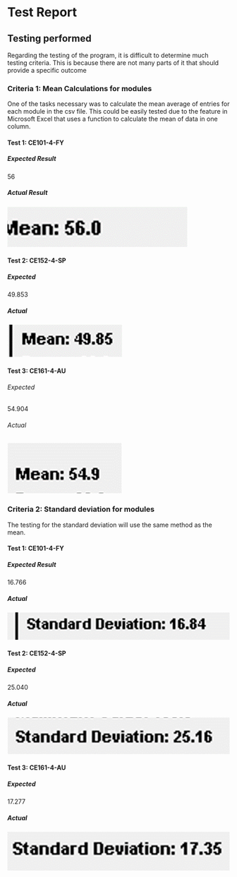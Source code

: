 # Test Report

## Testing performed

Regarding the testing of the program, it is difficult to determine much testing criteria. This is because there are not many parts of it that should provide a specific outcome

### Criteria 1: Mean Calculations for modules

One of the tasks necessary was to calculate the mean average of entries for each module in the csv file. This could be easily tested due to the feature in Microsoft Excel that uses a function to calculate the mean of data in one column.

#### Test 1: CE101-4-FY

##### Expected Result

56

##### Actual Result

![Mean for ce101-4-fy](testing_images/ce101-mean.png)

#### Test 2: CE152-4-SP


##### Expected
  49.853
##### Actual
![Mean for ce152-4-sp](testing_images/ce152-mean.png)

#### Test 3: CE161-4-AU
###### Expected
54.904
###### Actual
![Mean for ce161-4-au](testing_images/ce161-mean.png)


### Criteria 2: Standard deviation for modules

The testing for the standard deviation will use the same method as the mean.

#### Test 1: CE101-4-FY

##### Expected Result

16.766

##### Actual

![Standard deviation for ce101-4-fy](testing_images/ce101-sd.png)

#### Test 2: CE152-4-SP


##### Expected

25.040

##### Actual

![Standard deviation for ce152-4-sp](testing_images/ce152-sd.png)

#### Test 3: CE161-4-AU

##### Expected

17.277

##### Actual

![Standard deviation for ce161-4-au](testing_images/ce161-sd.png)
